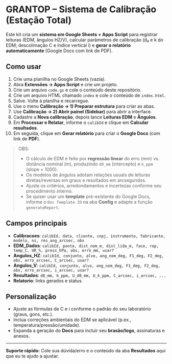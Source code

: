 # GRANTOP – Sistema de Calibração (Estação Total)

Este kit cria um **sistema em Google Sheets + Apps Script** para registrar leituras (EDM, ângulos HZ/V), calcular parâmetros de calibração (d₀ e k do EDM; descolimação C e índice vertical i) e **gerar o relatório automaticamente** (Google Docs com link de PDF).

## Como usar

1. Crie uma planilha no Google Sheets (vazia).
2. Abra **Extensões → Apps Script** e crie um projeto.
3. Crie um arquivo `code.gs` e cole o conteúdo deste repositório.
4. Crie um arquivo HTML chamado `index` e cole o conteúdo de `index.html`.
5. Salve. Volte à planilha e recarregue.
6. Use o menu **Calibração → 1) Preparar estrutura** para criar as abas.
7. Use **Calibração → 2) Abrir painel (Sidebar)** para abrir a interface.
8. Cadastre a **Nova calibração**, depois lance **Leituras EDM** e **Ângulos**.
9. Em **Processar e Relatar**, informe o `calibId` e clique em **Calcular resultados**.
10. Em seguida, clique em **Gerar relatório** para criar o **Google Docs** (com link de **PDF**).

> OBS:
> - O cálculo de EDM é feito por **regressão linear** do erro (mm) vs. distância nominal (m), produzindo `d0_mm` (intercepto) e `k_ppm` (slope × 1000).
> - Os modelos de ângulos adotam relações usuais de leituras diretas/reversas em graus e resultados em arcsegundos.
> - Ajuste os critérios, arredondamentos e incertezas conforme seu procedimento interno.
> - Se quiser usar um **template** pré-existente do Google Docs, informe o `Doc Template ID` na aba **Config** e adapte a função `generateReport`.

## Campos principais

- **Calibracoes**: `calibId, data, cliente, cnpj, instrumento, fabricante, modelo, ns, res_ang_arcsec, obs`
- **EDM_Dados**: `calibId, ponto, dist_nom_m, dist_lida_m, face, rep, temp_C, UR_%, press_hPa, obs, erro_mm, usar?`
- **Angulos_HZ**: `calibId, conjunto, alvo, ang_nom_deg, F1_deg, F2_deg, obs, erro_arcsec, C_arcsec, usar?`
- **Angulos_V**: `calibId, conjunto, alvo, ang_nom_deg, F1_deg, F2_deg, obs, erro_arcsec, i_arcsec, usar?`
- **Resultados**: `d0_mm, k_ppm, U_d0_mm, U_k_ppm, C_arcsec, i_arcsec, ...`
- **Relatorio**: links gerados e status

## Personalização

- Ajuste as fórmulas de C e i conforme o padrão do seu laboratório (graus, gons, etc.).
- Inclua correções ambientais do EDM se aplicável (p.ex., temperatura/pressão/umidade).
- Expanda a geração do **Docs** para incluir seu **brasão/logo**, assinaturas e anexos.

---

**Suporte rápido:** Cole sua dúvida/erro e o conteúdo da aba **Resultados** aqui que eu te ajudo a ajustar.
